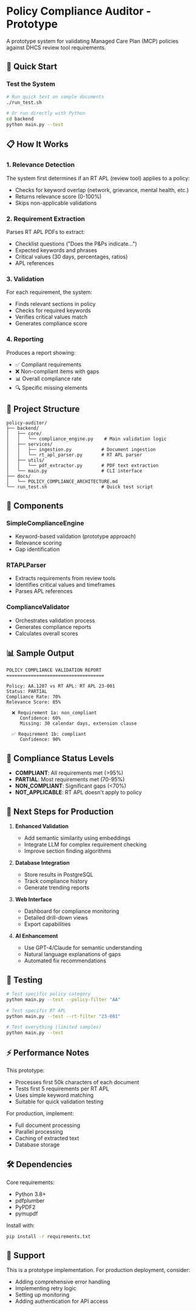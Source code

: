 # Policy Compliance Auditor - Prototype

A prototype system for validating Managed Care Plan (MCP) policies against DHCS review tool requirements.

## 🚀 Quick Start

### Test the System
```bash
# Run quick test on sample documents
./run_test.sh

# Or run directly with Python
cd backend
python main.py --test
```

## 📋 How It Works

### 1. **Relevance Detection**
The system first determines if an RT APL (review tool) applies to a policy:
- Checks for keyword overlap (network, grievance, mental health, etc.)
- Returns relevance score (0-100%)
- Skips non-applicable validations

### 2. **Requirement Extraction**
Parses RT APL PDFs to extract:
- Checklist questions ("Does the P&Ps indicate...")
- Expected keywords and phrases
- Critical values (30 days, percentages, ratios)
- APL references

### 3. **Validation**
For each requirement, the system:
- Finds relevant sections in policy
- Checks for required keywords
- Verifies critical values match
- Generates compliance score

### 4. **Reporting**
Produces a report showing:
- ✅ Compliant requirements
- ❌ Non-compliant items with gaps
- 📊 Overall compliance rate
- 🔍 Specific missing elements

## 📁 Project Structure

```
policy-auditor/
├── backend/
│   ├── core/
│   │   └── compliance_engine.py    # Main validation logic
│   ├── services/
│   │   ├── ingestion.py           # Document ingestion
│   │   └── rt_apl_parser.py       # RT APL parser
│   ├── utils/
│   │   └── pdf_extractor.py       # PDF text extraction
│   └── main.py                    # CLI interface
├── docs/
│   └── POLICY_COMPLIANCE_ARCHITECTURE.md
└── run_test.sh                    # Quick test script
```

## 🔧 Components

### SimpleComplianceEngine
- Keyword-based validation (prototype approach)
- Relevance scoring
- Gap identification

### RTAPLParser
- Extracts requirements from review tools
- Identifies critical values and timeframes
- Parses APL references

### ComplianceValidator
- Orchestrates validation process
- Generates compliance reports
- Calculates overall scores

## 📊 Sample Output

```
POLICY COMPLIANCE VALIDATION REPORT
====================================

Policy: AA.1207 vs RT APL: RT APL 23-001
Status: PARTIAL
Compliance Rate: 70%
Relevance Score: 85%

  ❌ Requirement 1a: non_compliant
     Confidence: 60%
     Missing: 30 calendar days, extension clause
     
  ✅ Requirement 1b: compliant
     Confidence: 90%
```

## 🚦 Compliance Status Levels

- **COMPLIANT**: All requirements met (>95%)
- **PARTIAL**: Most requirements met (70-95%)  
- **NON_COMPLIANT**: Significant gaps (<70%)
- **NOT_APPLICABLE**: RT APL doesn't apply to policy

## 🔄 Next Steps for Production

1. **Enhanced Validation**
   - Add semantic similarity using embeddings
   - Integrate LLM for complex requirement checking
   - Improve section finding algorithms

2. **Database Integration**
   - Store results in PostgreSQL
   - Track compliance history
   - Generate trending reports

3. **Web Interface**
   - Dashboard for compliance monitoring
   - Detailed drill-down views
   - Export capabilities

4. **AI Enhancement**
   - Use GPT-4/Claude for semantic understanding
   - Natural language explanations of gaps
   - Automated fix recommendations

## 📝 Testing

```bash
# Test specific policy category
python main.py --test --policy-filter "AA"

# Test specific RT APL
python main.py --test --rt-filter "23-001"

# Test everything (limited samples)
python main.py --test
```

## ⚡ Performance Notes

This prototype:
- Processes first 50k characters of each document
- Tests first 5 requirements per RT APL
- Uses simple keyword matching
- Suitable for quick validation testing

For production, implement:
- Full document processing
- Parallel processing
- Caching of extracted text
- Database storage

## 🛠 Dependencies

Core requirements:
- Python 3.8+
- pdfplumber
- PyPDF2
- pymupdf

Install with:
```bash
pip install -r requirements.txt
```

## 📧 Support

This is a prototype implementation. For production deployment, consider:
- Adding comprehensive error handling
- Implementing retry logic
- Setting up monitoring
- Adding authentication for API access